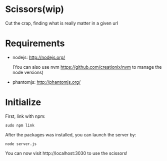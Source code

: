 Scissors(wip)
========

Cut the crap, finding what is really matter in a given url

Requirements
========

- nodejs: http://nodejs.org/

  (You can also use nvm https://github.com/creationix/nvm to manage the node versions)

- phantomjs: http://phantomjs.org/

Initialize
========

First, link with npm:

    sudo npm link

After the packages was installed, you can launch the server by:

    node server.js

You can now visit http://localhost:3030 to use the scissors!



